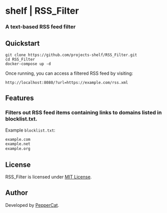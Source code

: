 # shelf | RSS_Filter

### A text-based RSS feed filter

## Quickstart

```shell
git clone https://github.com/projects-shelf/RSS_Filter.git
cd RSS_Filter
docker-compose up -d
```

Once running, you can access a filtered RSS feed by visiting:

```
http://localhost:8080/?url=https://example.com/rss.xml
```

## Features

### Filters out RSS feed items containing links to domains listed in blocklist.txt.

Example `blocklist.txt`:

```txt
example.com
example.net
example.org
```

## License

RSS_Filter is licensed under [MIT License](https://github.com/projects-shelf/RSS_Generator/blob/main/LICENSE).

## Author

Developed by [PepperCat](https://github.com/PepperCat-YamanekoVillage).
